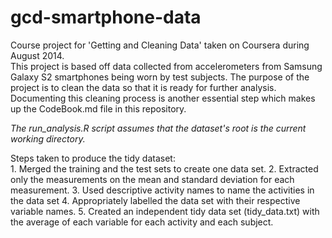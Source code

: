 gcd-smartphone-data
===================

Course project for 'Getting and Cleaning Data' taken on Coursera during August 2014.  
This project is based off data collected from accelerometers from Samsung Galaxy S2 smartphones being worn by test subjects. The purpose of the project is to clean the data so that it is ready for further analysis. Documenting this cleaning process is another essential step which makes up the CodeBook.md file in this repository.

*The run_analysis.R script assumes that the dataset's root is the current working directory.*

Steps taken to produce the tidy dataset:  
	1. Merged the training and the test sets to create one data set.
	2. Extracted only the measurements on the mean and standard deviation for each measurement. 
	3. Used descriptive activity names to name the activities in the data set
	4. Appropriately labelled the data set with their respective variable names. 
	5. Created an independent tidy data set (tidy_data.txt) with the average of each variable for each activity and each subject.  
	
